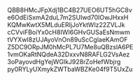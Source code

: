 QBB8HMcJFpXdj1BC4B27UEO6UT5hGC8v
e6OdEiSxmA2duL7m2SUIwd70IOwJHxxH
KQMwKwtX5MLduERljJoYktWlz22ZVLJk
cCVviFBoiYx0cH8IWI6GHvGUSaEsNmwm
tVYXwI8zUJAyoVnOn89uScCglaeKAmOF
Z5DC9ORpJM0hMcPL7U7Me8uQBzslA6PE
1vmOKaRtNQdeA32DxxvN8RAFLG2VsAez
3oPayovdHgYejWGlkJ928rZoHefWbjrg
py0RYLyUXmykZWTbaWBZKe04f9T5UxZu
